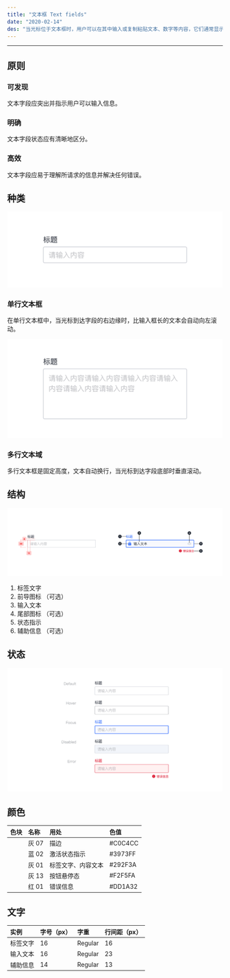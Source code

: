 ```yaml
---
title: "文本框 Text fields"
date: "2020-02-14"
des: "当光标位于文本框时，用户可以在其中输入或复制粘贴文本、数字等内容，它们通常显示在表单和对话框中，帮助用户完成操作流程。"
---
```


---

## 原则

### 可发现

文本字段应突出并指示用户可以输入信息。

### 明确

文本字段状态应有清晰地区分。

### 高效

文本字段应易于理解所请求的信息并解决任何错误。

## 种类

![text-field-1](text-field-1.jpg)

### 单行文本框

在单行文本框中，当光标到达字段的右边缘时，比输入框长的文本会自动向左滚动。

![text-field-2](text-field-2.jpg)

### 多行文本域

多行文本框是固定高度，文本自动换行，当光标到达字段底部时垂直滚动。

## 结构

![text-field-3](text-field-3.jpg)

1. 标签文字
2. 前导图标 （可选）
3. 输入文本
4. 尾部图标 （可选）
5. 状态指示
6. 辅助信息 （可选）

## 状态

![text-field-4](text-field-4.jpg)



## 颜色

| 色块                                                                | 名称  | 用处               | 色值    |
| :------------------------------------------------------------------ | :---- | :----------------- | :------ |
| <span class="colorBlock" style="background-color: #C0C4CC;"></span> | 灰 07 | 描边               | #C0C4CC |
| <span class="colorBlock" style="background-color: #3973FF;"></span> | 蓝 02 | 激活状态指示       | #3973FF |
| <span class="colorBlock" style="background-color: #292F3A;"></span> | 灰 01 | 标签文字、内容文本 | #292F3A |
| <span class="colorBlock" style="background-color: #F2F5FA;"></span> | 灰 13 | 按钮悬停态         | #F2F5FA |
| <span class="colorBlock" style="background-color: #DD1A32;"></span> | 红 01 | 错误信息           | #DD1A32 |

## 文字

| 实例     | 字号（px） | 字重    | 行间距（px） |
| :------- | :--------- | :------ | :----------- |
| 标签文字 | 16         | Regular | 16           |
| 输入文本 | 16         | Regular | 23           |
| 辅助信息 | 14         | Regular | 13           |
